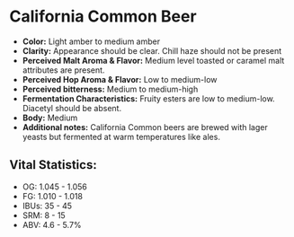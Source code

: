 # California Common Beer

- **Color:** Light amber to medium amber
- **Clarity:** Appearance should be clear. Chill haze should not be present
- **Perceived Malt Aroma & Flavor:** Medium level toasted or caramel malt attributes are present.
- **Perceived Hop Aroma & Flavor:** Low to medium-low
- **Perceived bitterness:** Medium to medium-high
- **Fermentation Characteristics:** Fruity esters are low to medium-low. Diacetyl should be absent.
- **Body:** Medium
- **Additional notes:** California Common beers are brewed with lager yeasts but fermented at warm temperatures like ales.

## Vital Statistics:

- OG: 1.045 - 1.056
- FG: 1.010 - 1.018
- IBUs: 35 - 45
- SRM: 8 - 15
- ABV: 4.6 - 5.7%
